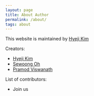 ```yaml
---
layout: page
title: About Author
permalink: /about/
tags: about
---
```


This website is maintained by [Hyeji Kim](https://sites.google.com/view/hyejikim/home)


Creators: 

* [Hyeji Kim](http://jekyllrb.com)
* [Sewoong Oh](http://refills.bourbon.io/)
* [Pramod Viswanath](http://type-scale.com/)

List of contributors:

- Join us 
